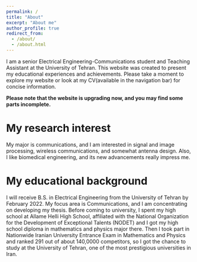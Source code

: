 ```yaml
---
permalink: /
title: "About"
excerpt: "About me"
author_profile: true
redirect_from: 
  - /about/
  - /about.html
---
```

I am a senior Electrical Engineering-Communications student and Teaching Assistant at the University of Tehran. This website was created to present my educational experiences and achievements. Please take a moment to explore my website or look at my CV(available in the navigation bar) for concise information.

**Please note that the website is upgrading now, and you may find some parts incomplete.**

My research interest
======
My major is communications, and I am interested in signal and image processing, wireless communications, and somewhat antenna design. Also, I like biomedical engineering, and its new advancements really impress me.

My educational background
======
I will receive B.S. in Electrical Engineering from the University of Tehran by February 2022. My focus area is Communications, and I am concentrating on developing my thesis. Before coming to university, I spent my high school at Allame Helli High School, affiliated with the National Organization for the Development of Exceptional Talents (NODET) and
I got my high school diploma in mathematics and physics major there. Then I took part in Nationwide Iranian University Entrance Exam in Mathematics and Physics and ranked 291 out of about 140,0000 competitors, so I got the chance to study at the University of Tehran, one of the most prestigious universities in Iran.

<!--- coding and information theory --->
